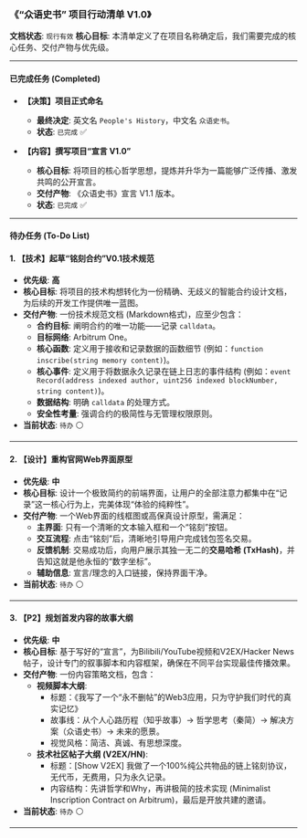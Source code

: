 ### **《“众语史书” 项目行动清单 V1.0》**

**文档状态**: `现行有效`
**核心目标**: 本清单定义了在项目名称确定后，我们需要完成的核心任务、交付产物与优先级。

---

#### **已完成任务 (Completed)**

*   **【决策】项目正式命名**
    *   **最终决定**: 英文名 `People's History`，中文名 `众语史书`。
    *   **状态**: `已完成` ✅

*   **【内容】撰写项目“宣言 V1.0”**
    *   **核心目标**: 将项目的核心哲学思想，提炼并升华为一篇能够广泛传播、激发共鸣的公开宣言。
    *   **交付产物**: 《众语史书》宣言 V1.1 版本。
    *   **状态**: `已完成` ✅

---

#### **待办任务 (To-Do List)**

#### **1. 【技术】起草“铭刻合约”V0.1技术规范**

*   **优先级**: **高**
*   **核心目标**: 将项目的技术构想转化为一份精确、无歧义的智能合约设计文档，为后续的开发工作提供唯一蓝图。
*   **交付产物**: 一份技术规范文档 (Markdown格式)，应至少包含：
    *   **合约目标**: 阐明合约的唯一功能——记录 `calldata`。
    *   **目标网络**: Arbitrum One。
    *   **核心函数**: 定义用于接收和记录数据的函数细节 (例如：`function inscribe(string memory content)`)。
    *   **核心事件**: 定义用于将数据永久记录在链上日志的事件结构 (例如：`event Record(address indexed author, uint256 indexed blockNumber, string content)`)。
    *   **数据结构**: 明确 `calldata` 的处理方式。
    *   **安全性考量**: 强调合约的极简性与无管理权限原则。
*   **当前状态**: `待办` ⚪

---

#### **2. 【设计】重构官网Web界面原型**

*   **优先级**: **中**
*   **核心目标**: 设计一个极致简约的前端界面，让用户的全部注意力都集中在“记录”这一核心行为上，完美体现“体验的纯粹性”。
*   **交付产物**: 一个Web界面的线框图或高保真设计原型，需满足：
    *   **主界面**: 只有一个清晰的文本输入框和一个“铭刻”按钮。
    *   **交互流程**: 点击“铭刻”后，清晰地引导用户完成钱包签名交易。
    *   **反馈机制**: 交易成功后，向用户展示其独一无二的**交易哈希 (TxHash)**，并告知这就是他永恒的“数字坐标”。
    *   **辅助信息**: 宣言/理念的入口链接，保持界面干净。
*   **当前状态**: `待办` ⚪

---

#### **3. 【P2】规划首发内容的故事大纲**

*   **优先级**: **中**
*   **核心目标**: 基于写好的“宣言”，为Bilibili/YouTube视频和V2EX/Hacker News帖子，设计专门的叙事脚本和内容框架，确保在不同平台实现最佳传播效果。
*   **交付产物**: 一份内容策略文档，包含：
    *   **视频脚本大纲**:
        *   标题：《我写了一个“永不删帖”的Web3应用，只为守护我们时代的真实记忆》
        *   故事线：从个人心路历程（知乎故事）-> 哲学思考（秦简）-> 解决方案（众语史书）-> 未来的愿景。
        *   视觉风格：简洁、真诚、有思想深度。
    *   **技术社区帖子大纲 (V2EX/HN)**:
        *   标题：[Show V2EX] 我做了一个100%纯公共物品的链上铭刻协议，无代币，无费用，只为永久记录。
        *   内容结构：先讲哲学和Why，再讲极简的技术实现 (Minimalist Inscription Contract on Arbitrum)，最后是开放共建的邀请。
*   **当前状态**: `待办` ⚪

---